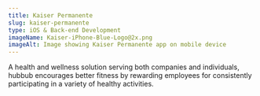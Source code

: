 ```yaml
---
title: Kaiser Permanente
slug: kaiser-permanente
type: iOS & Back-end Development
imageName: Kaiser-iPhone-Blue-Logo@2x.png
imageAlt: Image showing Kaiser Permanente app on mobile device
---
```

A health and wellness solution serving both companies and individuals, hubbub encourages better fitness by rewarding employees for consistently participating in a variety of healthy activities.